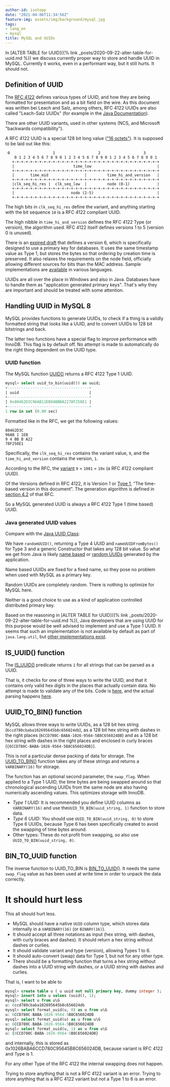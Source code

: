 ```yaml
---
author-id: isotopp
date: "2021-04-06T11:34:56Z"
feature-img: assets/img/background/mysql.jpg
tags:
- lang_en
- mysql
title: MySQL and UUIDs
---
```


In [ALTER TABLE for UUID]({% link _posts/2020-09-22-alter-table-for-uuid.md %}) we discuss currently proper way to store and handle UUID in MySQL. Currently it works, even in a performant way, but it still hurts. It should not.

## Definition of UUID

The [RFC 4122](https://tools.ietf.org/html/rfc4122) defines various types of UUID, and how they are being formatted for presentation and as a bit field on the wire. As this document was written bei Leach and Salz, among others, RFC 4122 UUIDs are also called "Leach-Salz UUIDs" (for example in the [Java Documentation](https://docs.oracle.com/javase/8/docs/api/java/util/UUID.html)).

There are other UUID variants, used in other systems (NCS, and Microsoft "backwards compatibility").

A RFC 4122 UUID is a special 128 bit long value (["16 octets"](https://tools.ietf.org/html/rfc4122#section-4)). It is supposed to be laid out like this:

```console
 0                   1                   2                   3
    0 1 2 3 4 5 6 7 8 9 0 1 2 3 4 5 6 7 8 9 0 1 2 3 4 5 6 7 8 9 0 1
   +-+-+-+-+-+-+-+-+-+-+-+-+-+-+-+-+-+-+-+-+-+-+-+-+-+-+-+-+-+-+-+-+
   |                          time_low                             |
   +-+-+-+-+-+-+-+-+-+-+-+-+-+-+-+-+-+-+-+-+-+-+-+-+-+-+-+-+-+-+-+-+
   |       time_mid                |         time_hi_and_version   |
   +-+-+-+-+-+-+-+-+-+-+-+-+-+-+-+-+-+-+-+-+-+-+-+-+-+-+-+-+-+-+-+-+
   |clk_seq_hi_res |  clk_seq_low  |         node (0-1)            |
   +-+-+-+-+-+-+-+-+-+-+-+-+-+-+-+-+-+-+-+-+-+-+-+-+-+-+-+-+-+-+-+-+
   |                         node (2-5)                            |
   +-+-+-+-+-+-+-+-+-+-+-+-+-+-+-+-+-+-+-+-+-+-+-+-+-+-+-+-+-+-+-+-+
```

The high bits in `clk_seq_hi_res` define the variant, and anything starting with the bit sequence `10` is a RFC 4122 compliant UUID.

The high nibble in `time_hi_and_version` defines the RFC 4122 Type (or version), the algorithm used. RFC 4122 itself defines versions 1 to 5 (version 0 is unused).

There is an [expired draft](https://tools.ietf.org/html/draft-peabody-dispatch-new-uuid-format-00) that defines a version 6, which is specifically designed to use a primary key for databases. It uses the same timestamp value as Type 1, but stores the bytes so that ordering by creation time is preserved. It also relaxes the requirements on the node field, officially allowing different sources for bits than the MAC address. Sample implementations are [available](http://gh.peabody.io/uuidv6/) in various languages.

UUIDs are all over the place in Windows and also in Java. Databases have to handle them as "application generated primary keys". That's why they are important and should be treated with some attention.

## Handling UUID in MySQL 8

MySQL provides functions to generate UUIDs, to check if a thing is a validly formatted string that looks like a UUID, and to convert UUIDs to 128 bit bitstrings and back.

The latter two functions have a special flag to improve performance with InnoDB. This flag is by default off. No attempt is made to automatically do the right thing dependent on the UUID type.

### UUID function

The MySQL function [UUID()](https://dev.mysql.com/doc/refman/8.0/en/miscellaneous-functions.html#function_uuid) returns a RFC 4122 Type 1 UUID.

```sql
mysql> select uuid_to_bin(uuid()) as uuid;
+------------------------------------+
| uuid                               |
+------------------------------------+
| 0x80462D3C96AB11EB94BBBA2278F258E1 |
+------------------------------------+
1 row in set (0.00 sec)
```

Formatted like in the RFC, we get the following values:

```console
80462D3C
96AB 1 1EB
9 4 BB B A22
78F258E1
```

Specifically, the `clk_seq_hi_res` contains the variant value, `9`, and the `time_hi_and_version` contains the version, `1`.

According to the RFC, the [variant](https://tools.ietf.org/html/rfc4122#section-4.1.1) `9` = `1001` = `10x` (a RFC 4122 compliant UUID).

Of the Versions defined in RFC 4122, it is Version 1 or [Type 1](https://tools.ietf.org/html/rfc4122#section-4.1.3), "The time-based version in this document". The generation algorithm is defined in [section 4.2](https://tools.ietf.org/html/rfc4122#section-4.2) of that RFC.

So a MySQL generated UUID is always a RFC 4122 Type 1 (time based) UUID.

### Java generated UUID values

Compare with the [Java UUID Class](https://docs.oracle.com/javase/8/docs/api/java/util/UUID.html):

We have `randomUUID()`, returning a Type 4 UUID and  `nameUUIDFromBytes()` for Type 3 and a generic Constructor that takes any 128 bit value. So what we get from Java is likely [name based](https://tools.ietf.org/html/rfc4122#section-4.3) or [random UUIDs](https://tools.ietf.org/html/rfc4122#section-4.4) generated by the application.

Name based UUIDs are fixed for a fixed name, so they pose no problem when used with MySQL as a primary key.

Random UUIDs are completely random. There is nothing to optimize for MySQL here.

Neither is a good choice to use as a kind of application controlled distributed primary key.

Based on the reasoning in [ALTER TABLE for UUID]({% link _posts/2020-09-22-alter-table-for-uuid.md %}), Java developers that are using UUID for this purpose would be well advised to implement and use a Type 1 UUID. It seems that such an implementation is not available by default as part of `java.lang.util`, but [other implementations exist](https://stackoverflow.com/questions/18244897/how-to-generate-time-based-uuids).

## IS_UUID() function

The [IS_UUID()](https://dev.mysql.com/doc/refman/8.0/en/miscellaneous-functions.html#function_is-uuid) predicate returns `1` for all strings that can be parsed as a UUID.

That is, it checks for one of three ways to write the UUID, and that it contains only valid hex digits in the places that actually contain data. No attempt is made to validate any of the bits. Code is [here](https://github.com/mysql/mysql-server/blob/7ed30a748964c009d4909cb8b4b22036ebdef239/sql/item_strfunc.cc#L2837), and the actual parsing happens [here](https://github.com/mysql/mysql-server/blob/f8cdce86448a211511e8a039c62580ae16cb96f5/libbinlogevents/src/uuid.cpp#L56).

## UUID_TO_BIN() function

MySQL allows three ways to write UUIDs, as a 128 bit hex string (`6ccd780cbaba102695645b8c656024db`), as a 128 bit hex string with dashes in the right places (`6CCD780C-BABA-1026-9564-5B8C656024DB`) and as a 128 bit hex string with dashes in the right places and enclosed in curly braces (`{6CCD780C-BABA-1026-9564-5B8C656024DB}`).

This is not a particular dense packing of data for storage. The [UUID_TO_BIN()](https://dev.mysql.com/doc/refman/8.0/en/miscellaneous-functions.html#function_uuid-to-bin) function takes any of these strings and returns a `VARBINARY(16)` for storage.

The function has an optional second parameter, the `swap_flag`. When applied to a Type 1 UUID, the time bytes are being swapped around so that chronological ascending UUIDs from the same node are also having numerically ascending values. This optimizes storage with InnoDB.

- *Type 1 UUID:* It is recommended you define UUID columns as `VARBINARY(16)` and use the`UUID_TO_BIN(uuid_string, 1)` function to store data.
- *Type 6 UUID:* You should use `UUID_TO_BIN(uuid_string, 0)` to store Type 6 UUIDs, because Type 6 has been specifically created to avoid the swapping of time bytes around.
- Other types: These do not profit from swapping, so also use `UUID_TO_BIN(uuid_string, 0)`.

## BIN_TO_UUID function

The inverse function to UUID_TO_BIN is [BIN_TO_UUID()](https://dev.mysql.com/doc/refman/8.0/en/miscellaneous-functions.html#function_bin-to-uuid). It needs the same `swap_flag` value as has been used at write time in order to unpack the data correctly.

# It should hurt less

This all should hurt less.

- MySQL should have a native `UUID` column type, which stores data internally in a `VARBINARY(16)` (or `BINARY(16)`).
- It should accept all three notations as input (hex string, with dashes, with curly braces and dashes). It should return a hex string without dashes or curlies.
- It should validate variant and type (version), allowing Types 1 to 6.
- It should auto-convert (swap) data for Type 1, but not for any other type.
- There should be a formatting function that turns a hex string without dashes into a UUID string with dashes, or a UUID string with dashes and curlies.

That is, I want to be able to

```sql
mysql> create table u ( u uuid not null primary key, dummy integer );
mysql> insert into u values (uuid(), 1);
mysql> select u from u\G
u: 6ccd780cbaba102695645b8c656024db
mysql> select format_uuid(u, 0) as u from u\G
u: 6CCD780C-BABA-1026-9564-5B8C656024DB
mysql> select format_uuid(u) as u from u\G
u: 6CCD780C-BABA-1026-9564-5B8C656024DB
mysql> select format_uuid(u, 1) as u from u\G
u: {6CCD780C-BABA-1026-9564-5B8C656024DB}
```

and internally, this is stored as 0x1026BABA6CCD780C95645B8C656024DB, because variant is RFC 4122 and Type is 1.

For any other Type of the RFC 4122 the internal swapping does not happen.

Trying to store anything that is not a RFC 4122 variant is an error. Trying to store anything that is a RFC 4122 variant but not a Type 1 to 6 is an error.
